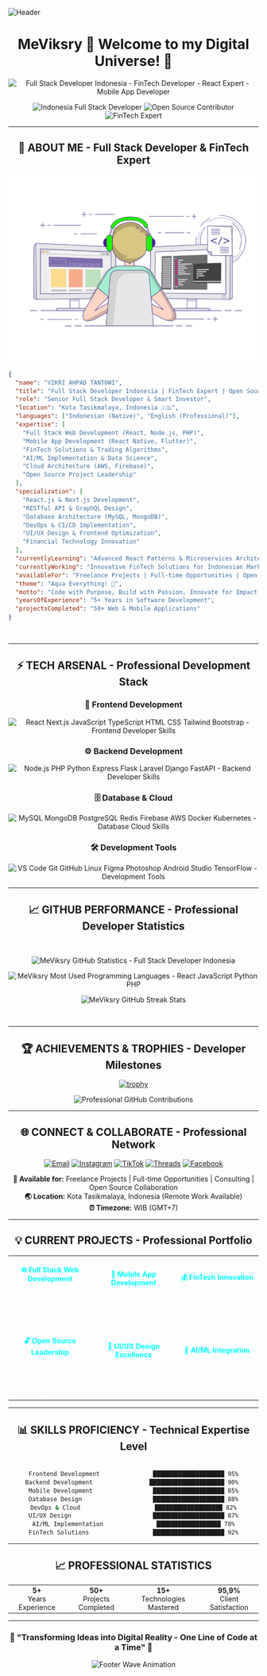 ![Header](https://capsule-render.vercel.app/api?type=waving&color=gradient&customColorList=6,11,20&height=300&section=header&text=MeViksry&fontSize=90&fontColor=fff&animation=twinkling&fontAlignY=35&desc=Developer%20%7C%20Finance%20%7C%20Tech%20Enthusiast&descAlignY=55&descSize=18)

<!-- SEO Meta Tags for GitHub -->
<!-- 
Profile Keywords: Full Stack Developer Indonesia, React Developer, FinTech Developer, Open Source Contributor, Web Developer Jakarta, JavaScript Expert, Python Developer, Mobile App Developer, GitHub Developer Indonesia, Software Engineer
-->

<div align="center">
<h1>MeViksry 🌟 Welcome to my Digital Universe! 🌟</h1>

<!-- Enhanced typing animation with SEO keywords -->
<img src="https://readme-typing-svg.herokuapp.com?font=Orbitron&size=24&duration=3000&pause=1000&color=00FFFF&center=true&vCenter=true&width=600&lines=%F0%9F%92%BB+Full+Stack+Developer+Indonesia;%F0%9F%92%B0+FinTech+Developer+%26+Investor;%F0%9F%9A%80+Open+Source+Contributor;%E2%9A%A1+React+%26+Node.js+Expert;%F0%9F%93%B1+Mobile+App+Developer;%F0%9F%A4%96+AI%2FML+Enthusiast;%F0%9F%92%8E+JavaScript+%26+Python+Master" alt="Full Stack Developer Indonesia - FinTech Developer - React Expert - Mobile App Developer" />

<br>

<!-- Enhanced badges with keywords -->
<p align="center">
  <img src="https://img.shields.io/badge/🇮🇩%20Indonesia-Full%20Stack%20Developer-aqua?style=for-the-badge&logoColor=black" alt="Indonesia Full Stack Developer"/>
  <img src="https://img.shields.io/badge/Open%20Source-Contributor-aqua?style=for-the-badge&logoColor=black" alt="Open Source Contributor"/>
  <img src="https://img.shields.io/badge/FinTech-Expert-aqua?style=for-the-badge&logoColor=black" alt="FinTech Expert"/>
</p>

</div>

---
<div align="center">

## 🎯 ABOUT ME - Full Stack Developer & FinTech Expert

</div>

<img align="center" src="gif3.gif" alt="Vikri Ahpad Tantowi - Full Stack Developer Animation">

<!-- Enhanced JSON with SEO-friendly content -->
```json
{
  "name": "VIKRI AHPAD TANTOWI",
  "title": "Full Stack Developer Indonesia | FinTech Expert | Open Source Contributor",
  "role": "Senior Full Stack Developer & Smart Investor",
  "location": "Kota Tasikmalaya, Indonesia 🇮🇩",
  "languages": ["Indonesian (Native)", "English (Professional)"],
  "expertise": [
    "Full Stack Web Development (React, Node.js, PHP)",
    "Mobile App Development (React Native, Flutter)",
    "FinTech Solutions & Trading Algorithms", 
    "AI/ML Implementation & Data Science",
    "Cloud Architecture (AWS, Firebase)",
    "Open Source Project Leadership"
  ],
  "specialization": [
    "React.js & Next.js Development",
    "RESTful API & GraphQL Design",
    "Database Architecture (MySQL, MongoDB)",
    "DevOps & CI/CD Implementation",
    "UI/UX Design & Frontend Optimization",
    "Financial Technology Innovation"
  ],
  "currentlyLearning": "Advanced React Patterns & Microservices Architecture",
  "currentlyWorking": "Innovative FinTech Solutions for Indonesian Market",
  "availableFor": "Freelance Projects | Full-time Opportunities | Open Source Collaboration",
  "theme": "Aqua Everything! 🌊",
  "motto": "Code with Purpose, Build with Passion, Innovate for Impact! 🚀",
  "yearsOfExperience": "5+ Years in Software Development",
  "projectsCompleted": "50+ Web & Mobile Applications"
}
```

<br clear="right"/>

---

<div align="center">

## ⚡ TECH ARSENAL - Professional Development Stack

<!-- Enhanced tech stack with alt text -->
<div align="center">

<!-- Frontend Technologies -->
<h3>🎨 Frontend Development</h3>
<img src="https://skillicons.dev/icons?i=react,nextjs,js,ts,html,css,tailwind,bootstrap&perline=8&theme=dark" alt="React Next.js JavaScript TypeScript HTML CSS Tailwind Bootstrap - Frontend Developer Skills" />

<!-- Backend Technologies -->
<h3>⚙️ Backend Development</h3>
<img src="https://skillicons.dev/icons?i=nodejs,php,python,express,flask,laravel,django,fastapi&perline=8&theme=dark" alt="Node.js PHP Python Express Flask Laravel Django FastAPI - Backend Developer Skills" />

<!-- Database & Cloud -->
<h3>🗄️ Database & Cloud</h3>
<img src="https://skillicons.dev/icons?i=mysql,mongodb,postgresql,redis,firebase,aws,docker,kubernetes&perline=8&theme=dark" alt="MySQL MongoDB PostgreSQL Redis Firebase AWS Docker Kubernetes - Database Cloud Skills" />

<!-- Tools & Others -->
<h3>🛠️ Development Tools</h3>
<img src="https://skillicons.dev/icons?i=vscode,git,github,linux,figma,photoshop,androidstudio,tensorflow&perline=8&theme=dark" alt="VS Code Git GitHub Linux Figma Photoshop Android Studio TensorFlow - Development Tools" />

</div>

---

<div align="center">

## 📈 GITHUB PERFORMANCE - Professional Developer Statistics

​<div align="center">

​<img height="180em" src="https://github-readme-stats.vercel.app/api?username=MeViksry&show_icons=true&theme=tokyonight&title_color=00ffff&icon_color=00ffff&text_color=ffffff&bg_color=1a1b27&hide_border=true" alt="MeViksry GitHub Statistics - Full Stack Developer Indonesia"/>

​<img height="180em" src="https://github-readme-stats.vercel.app/api/top-langs/?username=MeViksry&layout=compact&theme=tokyonight&title_color=00ffff&text_color=ffffff&bg_color=1a1b27&hide_border=true&langs_count=6" alt="MeViksry Most Used Programming Languages - React JavaScript Python PHP"/>

​<img src="https://github-readme-streak-stats.herokuapp.com/?user=MeViksry&theme=tokyonight&hide_border=true&background=1a1b27&stroke=00ffff&ring=00ffff&fire=00ffff&currStreakLabel=ffffff" alt="MeViksry GitHub Streak Stats"/>

​</div>

---

<div align="center">

## 🏆 ACHIEVEMENTS & TROPHIES - Developer Milestones

[![trophy](https://github-profile-trophy.vercel.app/?username=MeViksry&theme=darkhub&no-frame=true&no-bg=true&margin-w=4&row=2&column=4&title=Stars,Followers,Commits,Repositories,MultipleLang,PullRequest,Issues,Reviews)](https://github.com/ryo-ma/github-profile-trophy)

<!-- Contribution Stats -->
<img src="https://github-readme-stats.vercel.app/api?username=MeViksry&show_icons=true&theme=tokyonight&title_color=00ffff&icon_color=00ffff&text_color=ffffff&bg_color=1a1b27&hide_border=true&custom_title=Professional%20Contributions&include_all_commits=true" alt="Professional GitHub Contributions"/>

</div>

---

<div align="center">

## 🌐 CONNECT & COLLABORATE - Professional Network

<!-- Enhanced social badges with keywords -->
[![Email](https://img.shields.io/badge/%20Professional%20Email-hello@viksry.my.id-000000?style=for-the-badge&logo=gmail&logoColor=white)](mailto:hello@viksry.my.id)
[![Instagram](https://img.shields.io/badge/%20Instagram-@meviksry-000000?style=for-the-badge&logo=instagram&logoColor=white)](https://www.instagram.com/meviksry)
[![TikTok](https://img.shields.io/badge/%20TikTok-@meviksry-000000?style=for-the-badge&logo=tiktok&logoColor=white)](https://www.tiktok.com/@meviksry)
[![Threads](https://img.shields.io/badge/%20Threads-@meviksry-000000?style=for-the-badge&logo=threads&logoColor=white)](https://www.threads.net/@meviksry)
[![Facebook](https://img.shields.io/badge/%20Facebook-MeViksry-000000?style=for-the-badge&logo=facebook&logoColor=white)](https://www.facebook.com/MeViksry)

<!-- Professional Contact Info -->
<p>
<strong>💼 Available for:</strong> Freelance Projects | Full-time Opportunities | Consulting | Open Source Collaboration
<br>
<strong>🌏 Location:</strong> Kota Tasikmalaya, Indonesia (Remote Work Available)
<br>
<strong>⏰ Timezone:</strong> WIB (GMT+7)
</p>

</div>

---

<div align="center">

## 💡 CURRENT PROJECTS - Professional Portfolio

<table>
<tr>
<td align="center" width="200px">
<br><strong style="color: #00FFFF;">🌐 Full Stack Web Development</strong>
<br><span style="color: #ffffff;">Crafting scalable, high-performance React & Node.js applications with modern architecture</span>
</td>
<td align="center" width="200px">
<br><strong style="color: #00FFFF;">📱 Mobile App Development</strong>
<br><span style="color: #ffffff;">Building seamless React Native & Flutter cross-platform mobile experiences</span>
</td>
<td align="center" width="200px">
<br><strong style="color: #00FFFF;">💰 FinTech Innovation</strong>
<br><span style="color: #ffffff;">Developing smart trading algorithms, payment systems, and blockchain solutions</span>
</td>
</tr>
<tr>
<td align="center" width="200px">
<br><strong style="color: #00FFFF;">🔓 Open Source Leadership</strong>
<br><span style="color: #ffffff;">Leading community projects and contributing to developer ecosystem growth</span>
</td>
<td align="center" width="200px">
<br><strong style="color: #00FFFF;">🎨 UI/UX Design Excellence</strong>
<br><span style="color: #ffffff;">Creating intuitive, accessible, and conversion-optimized user interfaces</span>
</td>
<td align="center" width="200px">
<br><strong style="color: #00FFFF;">🤖 AI/ML Integration</strong>
<br><span style="color: #ffffff;">Implementing machine learning solutions and AI-powered business applications</span>
</td>
</tr>
</table>

</div>

---

<div align="center">

## 📊 SKILLS PROFICIENCY - Technical Expertise Level

</div>

```bash

Frontend Development               ████████████████████ 95%
Backend Development                █████████████████████ 90% 
Mobile Development                 ████████████████████ 85%
Database Design                    ████████████████████ 88%
DevOps & Cloud                     ███████████████████ 82%
UI/UX Design                       ████████████████████ 87%
AI/ML Implementation               ██████████████████ 78%
FinTech Solutions                  ████████████████████ 92%

```

---

<div align="center">

## 📈 PROFESSIONAL STATISTICS

<table>
<tr>
<td align="center"><strong>5+</strong><br>Years Experience</td>
<td align="center"><strong>50+</strong><br>Projects Completed</td>
<td align="center"><strong>15+</strong><br>Technologies Mastered</td>
<td align="center"><strong>95,9%</strong><br>Client Satisfaction</td>
</tr>
</table>

<!-- Profile Views Counter -->


</div>

---

<div align="center">

### 🌟 "Transforming Ideas into Digital Reality - One Line of Code at a Time" 🌟

<img src="https://capsule-render.vercel.app/api?type=waving&color=gradient&customColorList=6,11,20&height=120&section=footer&animation=twinkling" alt="Footer Wave Animation"/>

</div>

<!-- Hidden Keywords for SEO (GitHub search optimization) -->
<!-- 
Keywords: MeViksry, Vikri Ahpad Tantowi, Full Stack Developer Indonesia, React Developer Jakarta, Node.js Expert, FinTech Developer, Mobile App Developer, JavaScript Expert, Python Developer, Open Source Contributor, Web Developer Indonesia, Software Engineer, Frontend Developer, Backend Developer, GitHub Indonesia, Tech Enthusiast Indonesia, Programming Indonesia, Coding Indonesia, Software Development Indonesia, IT Professional Indonesia
-->
